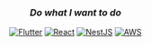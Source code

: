 <div align=center>

  ### *Do what I want to do* 

  [![Flutter](https://img.shields.io/badge/Flutter-02569B.svg?&style=for-the-badge&logo=Flutter&logoColor=white)](https://flutter.dev/)
  [![React](https://img.shields.io/badge/React-61DAFB.svg?&style=for-the-badge&logo=React&logoColor=black)](https://reactjs.org/)
  [![NestJS](https://img.shields.io/badge/NestJS-E0234E.svg?&style=for-the-badge&logo=NestJS&logoColor=white)](https://nestjs.com/)
  [![AWS](https://img.shields.io/badge/AWS-232F3E.svg?&style=for-the-badge&logo=AmazonAWS&logoColor=white)](https://aws.amazon.com/)
  
</div>
